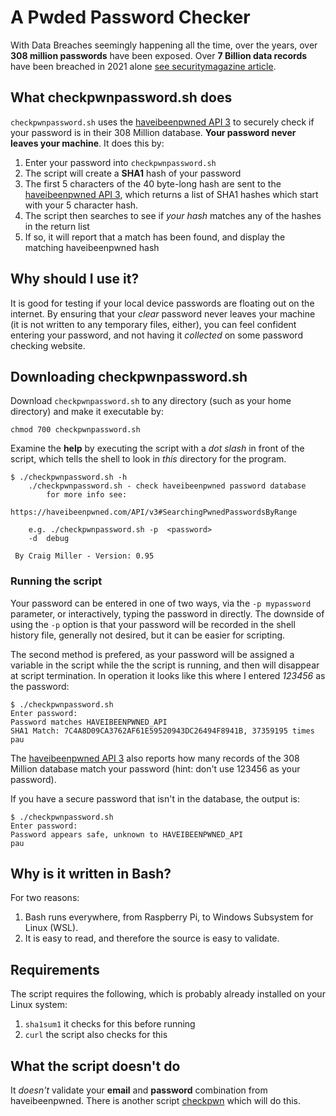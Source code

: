 # A Pwded Password Checker

With Data Breaches seemingly happening all the time, over the years, over **308 million passwords** have been exposed. Over **7 Billion data records** have been breached in 2021 alone [see securitymagazine article](https://www.securitymagazine.com/articles/96667-the-top-data-breaches-of-2021).

## What checkpwnpassword.sh does

`checkpwnpassword.sh` uses the [haveibeenpwned API 3](https://haveibeenpwned.com/API/v3#SearchingPwnedPasswordsByRange) to securely check if your password is in their 308 Million database. **Your password never leaves your machine**. It does this by:

1. Enter your password into `checkpwnpassword.sh` 
2. The script will create a **SHA1** hash of your password
3. The first 5 characters of the 40 byte-long hash are sent to the [haveibeenpwned API 3](https://haveibeenpwned.com/API/v3#SearchingPwnedPasswordsByRange), which returns a list of SHA1 hashes which start with your 5 character hash.
4. The script then searches to see if *your hash* matches any of the hashes in the return list
5. If so, it will report that a match has been found, and display the matching haveibeenpwned hash

## Why should I use it?

It is good for testing if your local device passwords are floating out on the internet. By ensuring that your *clear* password never leaves your machine (it is not written to any temporary files, either), you can feel confident entering your password, and not having it *collected* on some password checking website.

## Downloading checkpwnpassword.sh

Download `checkpwnpassword.sh` to any directory (such as your home directory) and make it executable by:

`chmod 700 checkpwnpassword.sh`

Examine the **help** by executing the script with a *dot slash* in front of the script, which tells the shell to look in *this* directory for the program.

```
$ ./checkpwnpassword.sh -h
	./checkpwnpassword.sh - check haveibeenpwned password database 
	    for more info see:
	    https://haveibeenpwned.com/API/v3#SearchingPwnedPasswordsByRange
	
	e.g. ./checkpwnpassword.sh -p  <password> 
	-d  debug
	
 By Craig Miller - Version: 0.95
```

### Running the script

Your password can be entered in one of two ways, via the `-p mypassword` parameter, or interactively, typing the password in directly. The downside of using the `-p` option is that your password will be recorded in the shell history file, generally not desired, but it can be easier for scripting.

The second method is prefered, as your password will be assigned a variable in the script while the the script is running, and then will disappear at script termination. In operation it looks like this where I entered *123456* as the password:

```
$ ./checkpwnpassword.sh 
Enter password: 
Password matches HAVEIBEENPWNED_API
SHA1 Match: 7C4A8D09CA3762AF61E59520943DC26494F8941B, 37359195 times
pau
```

The [haveibeenpwned API 3](https://haveibeenpwned.com/API/v3#SearchingPwnedPasswordsByRange) also reports how many records of the 308 Million database match your password (hint: don't use 123456 as your password).

If you have a secure password that isn't in the database, the output is:

```
$ ./checkpwnpassword.sh 
Enter password: 
Password appears safe, unknown to HAVEIBEENPWNED_API
pau
```



## Why is it written in Bash?

For two reasons:

1. Bash runs everywhere, from Raspberry Pi, to Windows Subsystem for Linux (WSL).
2. It is easy to read, and therefore the source is easy to validate.

## Requirements

The script requires the following, which is probably already installed on your Linux system:

1. `sha1sum1` it checks for this before running
2. `curl` the script also checks for this

## What the script doesn't do

It *doesn't* validate your **email** and **password** combination from haveibeenpwned. There is another script [checkpwn](https://github.com/brycx/checkpwn) which will do this.





